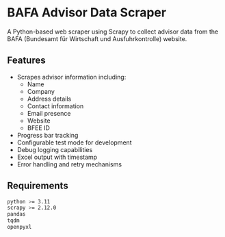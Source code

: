 # BAFA Advisor Data Scraper

A Python-based web scraper using Scrapy to collect advisor data from the BAFA (Bundesamt für Wirtschaft und Ausfuhrkontrolle) website.

## Features

- Scrapes advisor information including:
  - Name
  - Company
  - Address details
  - Contact information
  - Email presence
  - Website
  - BFEE ID
- Progress bar tracking
- Configurable test mode for development
- Debug logging capabilities
- Excel output with timestamp
- Error handling and retry mechanisms

## Requirements

```bash
python >= 3.11
scrapy >= 2.12.0
pandas
tqdm
openpyxl